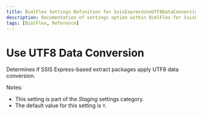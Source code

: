 ```yaml
---
title: BimlFlex Settings Definition for SsisExpressUseUTF8DataConversion
description: Documentation of settings option within BimlFlex for SsisExpressUseUTF8DataConversion
tags: [BimlFlex, Reference]
---
```


# Use UTF8 Data Conversion

Determines if SSIS Express-based extract packages apply UTF8 data conversion.

Notes:

* This setting is part of the *Staging* settings category.
* The default value for this setting is `Y`.
